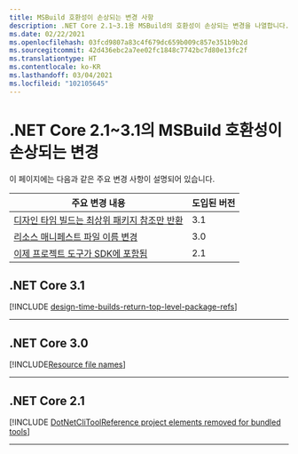 ```yaml
---
title: MSBuild 호환성이 손상되는 변경 사항
description: .NET Core 2.1~3.1용 MSBuild의 호환성이 손상되는 변경을 나열합니다.
ms.date: 02/22/2021
ms.openlocfilehash: 03fcd9807a83c4f679dc659b009c857e351b9b2d
ms.sourcegitcommit: 42d436ebc2a7ee02fc1848c7742bc7d80e13fc2f
ms.translationtype: HT
ms.contentlocale: ko-KR
ms.lasthandoff: 03/04/2021
ms.locfileid: "102105645"
---
```

# <a name="msbuild-breaking-changes-in-net-core-21---31"></a>.NET Core 2.1~3.1의 MSBuild 호환성이 손상되는 변경

이 페이지에는 다음과 같은 주요 변경 사항이 설명되어 있습니다.

| 주요 변경 내용 | 도입된 버전 |
| - | - |
| [디자인 타임 빌드는 최상위 패키지 참조만 반환](#design-time-builds-only-return-top-level-package-references) | 3.1 |
| [리소스 매니페스트 파일 이름 변경](#resource-manifest-file-name-change) | 3.0 |
| [이제 프로젝트 도구가 SDK에 포함됨](#project-tools-now-included-in-sdk) | 2.1 |

## <a name="net-core-31"></a>.NET Core 3.1

[!INCLUDE [design-time-builds-return-top-level-package-refs](../../../includes/core-changes/msbuild/3.1/design-time-builds-return-top-level-package-refs.md)]

***

## <a name="net-core-30"></a>.NET Core 3.0

[!INCLUDE[Resource file names](../../../includes/core-changes/msbuild/3.0/resource-manifest-name.md)]

***

## <a name="net-core-21"></a>.NET Core 2.1

[!INCLUDE [DotNetCliToolReference project elements removed for bundled tools](../../../includes/core-changes/msbuild/2.1/dotnetclitoolreference.md)]

***
